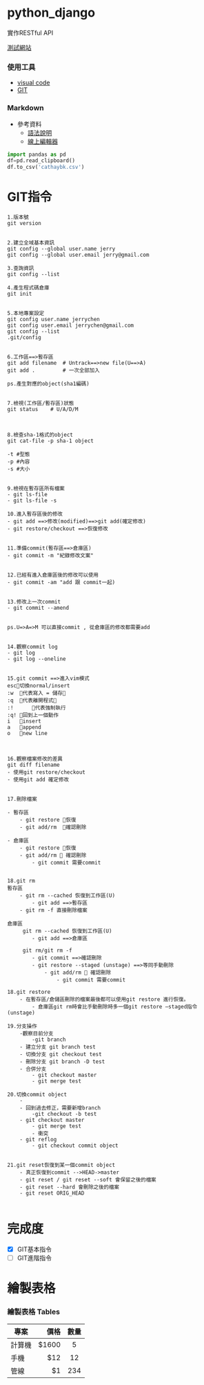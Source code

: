 # python_django
實作RESTful API

[測試網站](https://melpomene927.github.io/python_django/templates/test.html)


### 使用工具
- [visual code](https://code.visualstudio.com/)
- [GIT](https://git-scm.com/)

### Markdown
- 參考資料
	- [語法說明](https://markdown.tw/#precode)
	- [線上編輯器](https://www.mdeditor.tw/)


```python
import pandas as pd
df=pd.read_clipboard()
df.to_csv('cathaybk.csv')
```



# GIT指令

```
1.版本號
git version


2.建立全域基本資訊
git config --global user.name jerry
git config --global user.email jerry@gmail.com

3.查詢資訊
git config --list

4.產生程式碼倉庫
git init


5.本地專案設定
git config user.name jerrychen
git config user.email jerrychen@gmail.com
git config --list
.git/config


6.工作區==>暫存區   
git add filename  # Untrack==>new file(U==>A)
git add .         # 一次全部加入

ps.產生對應的object(sha1編碼)


7.檢視(工作區/暫存區)狀態
git status	  # U/A/D/M



8.檢查sha-1格式的object
git cat-file -p sha-1 object

-t #型態
-p #內容
-s #大小


9.檢視在暫存區所有檔案
- git ls-file 
- git ls-file -s

10.進入暫存區後的修改
- git add ==>修改(modified)==>git add(確定修改) 
- git restore/checkout ==>恢復修改


11.準備commit(暫存區==>倉庫區)
- git commit -m "紀錄修改文案"


12.已經有進入倉庫區後的修改可以使用
- git commit -am "add 跟 commit一起)


13.修改上一次commit
- git commit --amend


ps.U=>A=>M 可以直接commit , 從倉庫區的修改都需要add


14.觀察commit log
- git log
- git log --oneline


15.git commit ==>進入vim模式
esc切換normal/insert
:w 	代表寫入 = 儲存
:q 	代表離開程式
:!  	代表強制執行
:q!	回到上一個動作
i	insert
a	append
o	new line



16.觀察檔案修改的差異
git diff filename
- 使用git restore/checkout 
- 使用git add 確定修改


17.刪除檔案

- 暫存區
	- git restore 恢復 
	- git add/rm  確認刪除	

- 倉庫區
	- git restore 恢復 
	- git add/rm  確認刪除
		- git commit 需要commit


18.git rm
暫存區
	- git rm --cached 恢復到工作區(U)
		- git add ==>暫存區
	- git rm -f 直接刪除檔案

倉庫區
	 git rm --cached 恢復到工作區(U)
		- git add ==>倉庫區

	 git rm/git rm -f
		- git commit ==>確認刪除 		
		- git restore --staged (unstage) ==>等同手動刪除
			- git add/rm  確認刪除
				- git commit 需要commit

18.git restore
	- 在暫存區/倉儲區刪除的檔案最後都可以使用git restore 進行恢復。
		- 倉庫區git rm時會比手動刪除時多一個git restore –staged指令(unstage)

19.分支操作
	-觀察目前分支
		-git branch		
	- 建立分支 git branch test
	- 切換分支 git checkout test
	- 刪除分支 git branch -D test
	- 合併分支 
		- git checkout master
		- git merge test

20.切換commit object 
	- 
	- 回到過去修正，需要新增branch
		-git checkout -b test		
	- git checkout master
		- git merge test
		- 衝突
	- git reflog 
		- git checkout commit object


21.git reset恢復到某一個commit object
	- 真正恢復到commit -->HEAD->master
	- git reset / git reset --soft 會保留之後的檔案
 	- git reset --hard 會刪除之後的檔案
	- git reset ORIG_HEAD
	
```

# 完成度
- [x] GIT基本指令
- [ ] GIT進階指令

# 繪製表格
### 繪製表格 Tables

| 專案        | 價格   |  數量  |
| --------   | -----:  | :----:  |
| 計算機      | $1600   |   5     |
| 手機        |   $12   |   12   |
| 管線        |    $1    |  234  |